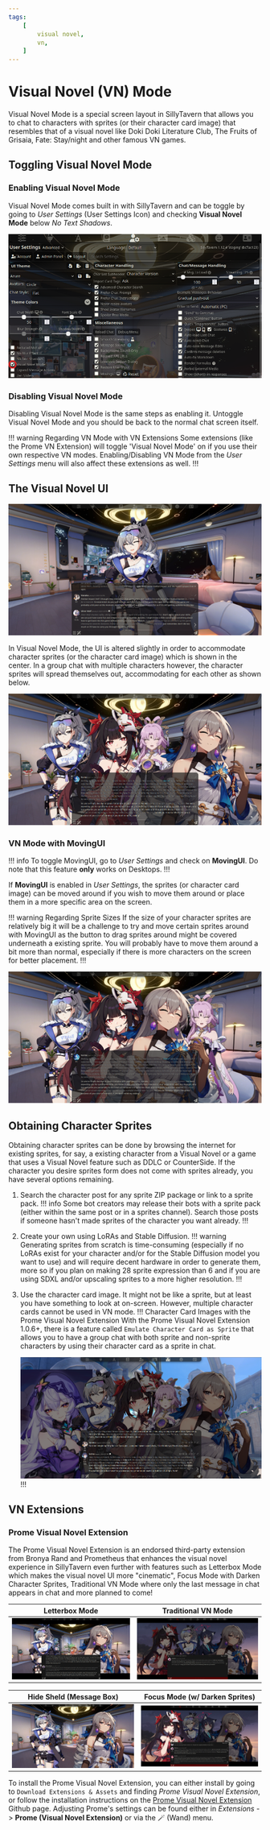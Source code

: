 ```yaml
---
tags:
    [
        visual novel,
        vn,
    ]
---
```


# Visual Novel (VN) Mode

Visual Novel Mode is a special screen layout in SillyTavern that allows you to chat to characters with sprites (or their character card image) that resembles that of a visual novel like Doki Doki Literature Club, The Fruits of Grisaia, Fate: Stay/night and other famous VN games.

## Toggling Visual Novel Mode

### Enabling Visual Novel Mode

Visual Novel Mode comes built in with SillyTavern and can be toggle by going to *User Settings* (User Settings Icon) and checking **Visual Novel Mode** below *No Text Shadows*.

![User Settings](/static/vn/vn-mode-toggle.png)

### Disabling Visual Novel Mode

Disabling Visual Novel Mode is the same steps as enabling it. Untoggle Visual Novel Mode and you should be back to the normal chat screen itself.

!!! warning Regarding VN Mode with VN Extensions
Some extensions (like the Prome VN Extension) will toggle 'Visual Novel Mode' on if you use their own respective VN modes. Enabling/Disabling VN Mode from the *User Settings* menu will also affect these extensions as well.
!!!

## The Visual Novel UI

![VN Display](/static/vn/vn-display.png)

In Visual Novel Mode, the UI is altered slightly in order to accommodate character sprites (or the character card image) which is shown in the center. In a group chat with multiple characters however, the character sprites will spread themselves out, accommodating for each other as shown below.

![Group VN Display](/static/vn/group-vn-display.png)

### VN Mode with MovingUI

!!! info
To toggle MovingUI, go to *User Settings* and check on **MovingUI**. Do note that this feature **only** works on Desktops.
!!!

If **MovingUI** is enabled in *User Settings*, the sprites (or character card image) can be moved around if you wish to move them around or place them in a more specific area on the screen.

!!! warning Regarding Sprite Sizes
If the size of your character sprites are relatively big it will be a challenge to try and move certain sprites around with MovingUI as the button to drag sprites around might be covered underneath a existing sprite. You will probably have to move them around a bit more than normal, especially if there is more characters on the screen for better placement.
!!!

![Group VN Display (MovingUI)](/static/vn/vn-group-display-movingui.png)

## Obtaining Character Sprites

Obtaining character sprites can be done by browsing the internet for existing sprites, for say, a existing character from a Visual Novel or a game that uses a Visual Novel feature such as DDLC or CounterSide. If the character you desire sprites form does not come with sprites already, you have several options remaining.

1. Search the character post for any sprite ZIP package or link to a sprite pack.
    !!! info
    Some bot creators may release their bots with a sprite pack (either within the same post or in a sprites channel). Search those posts if someone hasn't made sprites of the character you want already.
    !!!
2. Create your own using LoRAs and Stable Diffusion.
    !!! warning
    Generating sprites from scratch is time-consuming (especially if no LoRAs exist for your character and/or for the Stable Diffusion model you want to use) and will require decent hardware in order to generate them, more so if you plan on making 28 sprite expression than 6 and if you are using SDXL and/or upscaling sprites to a more higher resolution.
    !!!
3. Use the character card image. It might not be like a sprite, but at least you have something to look at on-screen. However, multiple character cards cannot be used in VN mode.
    !!! Character Card Images with the Prome Visual Novel Extension
    With the Prome Visual Novel Extension 1.0.6+, there is a feature called `Emulate Character Card as Sprite` that allows you to have a group chat with both sprite and non-sprite characters by using their character card as a sprite in chat.
    
    ![Character Card Group Chat](/static/vn/extensions/prome/card-emulation.png)
    !!!

## VN Extensions

### Prome Visual Novel Extension

The Prome Visual Novel Extension is an endorsed third-party extension from Bronya Rand and Prometheus that enhances the visual novel experience in SillyTavern even further with features such as Letterbox Mode which makes the visual novel UI more "cinematic", Focus Mode with Darken Character Sprites, Traditional VN Mode where only the last message in chat appears in chat and more planned to come!

|                              Letterbox Mode                              |                          Traditional VN Mode                           |
|:------------------------------------------------------------------------:|:----------------------------------------------------------------------:|
| ![Horizontal Letterbox Mode](/static/vn/extensions/prome/horizontal.png) | ![Traditional VN Mode](/static/vn/extensions/prome/single-message.png) |

|                 Hide Sheld (Message Box)                  |                      Focus Mode (w/ Darken Sprites)                      |
|:---------------------------------------------------------:|:------------------------------------------------------------------------:|
| ![Sheld Hide](/static/vn/extensions/prome/sheld_hide.png) | ![Focus Mode w/ Darken Sprites](/static/vn/extensions/prome/defocus.png) |

To install the Prome Visual Novel Extension, you can either install by going to `Download Extensions & Assets` and finding *Prome Visual Novel Extension*, or follow the installation instructions on the [Prome Visual Novel Extension](https://github.com/Bronya-Rand/Prome-VN-Extension?tab=readme-ov-file#installation-and-usage) Github page. Adjusting Prome's settings can be found either in *Extensions* -> **Prome (Visual Novel Extension)** or via the 🪄 (Wand) menu.
